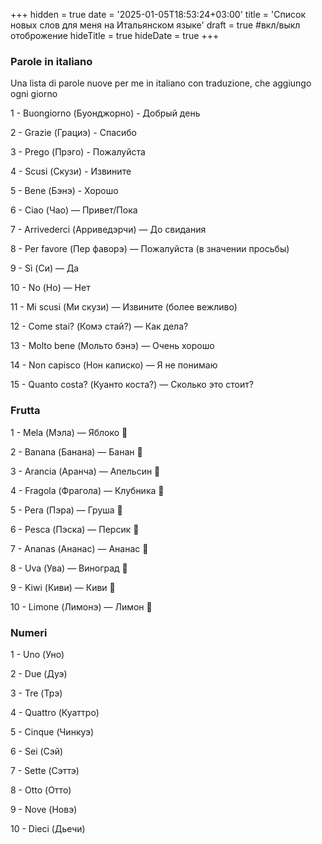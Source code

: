 +++
hidden = true
date = '2025-01-05T18:53:24+03:00'
title = 'Список новых слов для меня на Итальянском языке'
draft = true  #вкл/выкл отоброжение
hideTitle = true 
hideDate = true
+++

### Parole in italiano

Una lista di parole nuove per me in italiano con traduzione, che aggiungo ogni giorno

1 - Buongiorno (Буонджорно) - Добрый день

2 - Grazie (Грациэ) - Спасибо

3 - Prego (Прэго) - Пожалуйста

4 - Scusi (Скузи) - Извините

5 - Bene (Бэнэ) - Хорошо    

6 - Ciao (Чао) — Привет/Пока 

7 - Arrivederci (Арриведэрчи) — До свидания 

8 - Per favore (Пер фаворэ) — Пожалуйста (в значении просьбы) 

9 - Sì (Си) — Да 

10 - No (Но) — Нет 

11 - Mi scusi (Ми скузи) — Извините (более вежливо) 

12 - Come stai? (Комэ стай?) — Как дела? 

13 - Molto bene (Мольто бэнэ) — Очень хорошо

14 - Non capisco (Нон каписко) — Я не понимаю 

15 - Quanto costa? (Куанто коста?) — Сколько это стоит? 

### Frutta

1 - Mela (Мэла) — Яблоко 🍎

2 - Banana (Бананa) — Банан 🍌

3 - Arancia (Аранча) — Апельсин 🍊

4 - Fragola (Фрагола) — Клубника 🍓

5 - Pera (Пэра) — Груша 🍐

6 - Pesca (Пэска) — Персик 🍑

7 - Ananas (Ананас) — Ананас 🍍

8 - Uva (Ува) — Виноград 🍇

9 - Kiwi (Киви) — Киви 🥝

10 - Limone (Лимонэ) — Лимон 🍋

### Numeri

1 - Uno (Уно) 

2 - Due (Дуэ)

3 - Tre (Трэ)

4 - Quattro (Куаттро)

5 - Cinque (Чинкуэ)

6 - Sei (Сэй)

7 - Sette (Сэттэ)

8 - Otto (Отто)

9 - Nove (Новэ)

10 - Dieci (Дьечи)